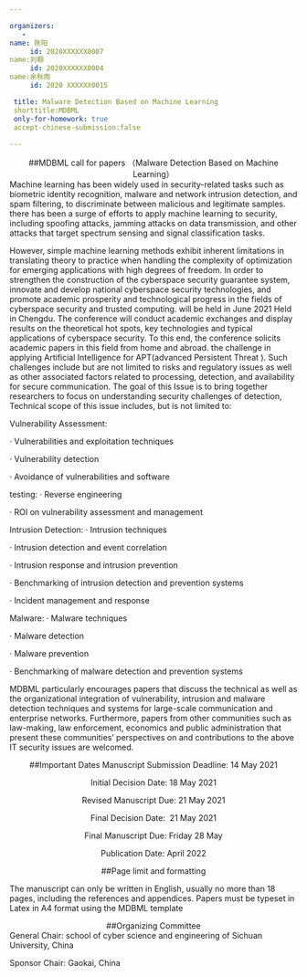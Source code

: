 ```yaml
---

organizers:
   -
name: 陈阳
     id: 2020XXXXXX0007
name:刘翱 
     id: 2020XXXXXX0004
name:余秋雨 
     id: 2020 XXXXXX0015

 title: Malware Detection Based on Machine Learning
 shorttitle:MDBML
 only-for-homework: true
 accept-chinese-submission:false
 
---
```

 
<div align=center>
 ##MDBML call for papers
 （Malware Detection Based on Machine Learning）
</div>
<div align=left>
Machine learning has been widely used in security-related tasks such as biometric identity recognition, malware and network intrusion detection, and spam filtering, to discriminate between malicious and legitimate samples. there has been a surge of efforts to apply machine learning to security, including spoofing attacks, jamming attacks on data transmission, and other attacks that target spectrum sensing and signal classification tasks.

However, simple machine learning methods exhibit inherent limitations in translating theory to practice when handling the complexity of optimization for emerging applications with high degrees of freedom. In order to strengthen the construction of the cyberspace security guarantee system, innovate and develop national cyberspace security technologies, and promote academic prosperity and technological progress in the fields of cyberspace security and trusted computing. will be held in June 2021 Held in Chengdu. The conference will conduct academic exchanges and display results on the theoretical hot spots, key technologies and typical applications of cyberspace security. To this end, the conference solicits academic papers in this field from home and abroad. the challenge in applying Artificial Intelligence for APT(advanced Persistent Threat ). Such challenges include but are not limited to risks and regulatory issues as well as other associated factors related to processing, detection, and availability for secure communication. The goal of this Issue is to bring together researchers to focus on understanding security challenges of detection, Technical scope of this issue includes, but is not limited to:
</div>


Vulnerability Assessment:

· Vulnerabilities and exploitation techniques

· Vulnerability detection

· Avoidance of vulnerabilities and software 


testing:
· Reverse engineering

· ROI on vulnerability assessment and management



Intrusion Detection:
· Intrusion techniques

· Intrusion detection and event correlation

· Intrusion response and intrusion prevention

· Benchmarking of intrusion detection and prevention systems

· Incident management and response


Malware:
· Malware techniques

· Malware detection

· Malware prevention

· Benchmarking of malware detection and prevention systems 

MDBML particularly encourages papers that discuss the technical as well as the organizational integration of vulnerability, intrusion and malware detection techniques and systems for large-scale communication and enterprise networks.
Furthermore, papers from other communities such as law-making, law enforcement, economics and public administration that present these communities’ perspectives on and contributions to the above IT security issues are welcomed.

<div align=center>
##Important Dates
Manuscript Submission Deadline: 14 May 2021
   
Initial Decision Date: 18 May 2021

Revised Manuscript Due: 21 May 2021

Final Decision Date:  21 May 2021

Final Manuscript Due: Friday 28 May

Publication Date: April 2022
</div>

<center>
##Page limit and formatting
</center>

The manuscript can only be written in English, usually no more than 18 pages, including the references and appendices.
Papers must be typeset in Latex in A4 format using the MDBML template

<center>
##Organizing Committee
</center>

<div align=left>
General Chair: school of cyber science and engineering of Sichuan University, China
   
Sponsor Chair: Gaokai, China 
</div>


